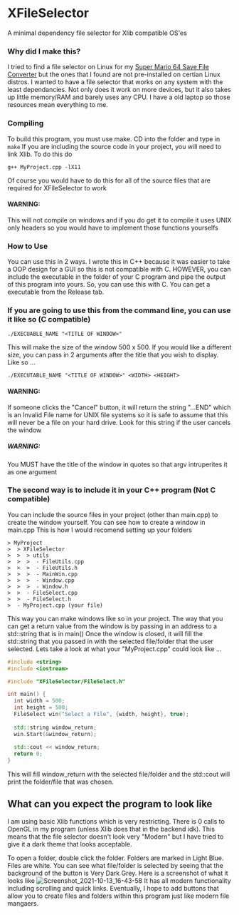 # XFileSelector
A minimal dependency file selector for Xlib compatible OS'es

### Why did I make this?
I tried to find a file selector on Linux for my [Super Mario 64 Save File Converter](https://github.com/sonich2401/SM64_Save_File_Converter) but the ones that I found are not pre-installed on certian Linux distros. I wanted to have a file selector that works on any system with the least dependancies. Not only does it work on more devices, but it also takes up little memory/RAM and barely uses any CPU. I have a old laptop so those resources mean everything to me.

### Compiling
To build this program, you must use make. CD into the folder and type in
`make`
If you are including the source code in your project, you will need to link Xlib.
To do this do
```
g++ MyProject.cpp -lX11
```
Of course you would have to do this for all of the source files that are required for XFileSelector to work

#### WARNING: 
This will not compile on windows and if you do get it to compile it uses UNIX only headers so you would have to implement those functions yourselfs

### How to Use
You can use this in 2 ways. I wrote this in C++ because it was easier to take a OOP design for a GUI so this is not compatible with C. HOWEVER, you can include the executable in the folder of your C program and pipe the output of this program into yours. So, you can use this with C. You can get a executable from the Release tab.

### If you are going to use this from the command line, you can use it like so (C compatible)
```
./EXECUABLE_NAME "<TITLE OF WINDOW>"
```
This will make the size of the window 500 x 500. If you would like a different size, you can pass in 2 arguments after the title that you wish to display. Like so ...
```
./EXECUTABLE_NAME "<TITLE OF WINDOW>" <WIDTH> <HEIGHT>
```

#### WARNING:
If someone clicks the "Cancel" button, it will return the string "...END" which is an Invalid File name for UNIX file systems so it is safe to assume that this will never be a file on your hard drive. Look for this string if the user cancels the window

##### WARNING:
You MUST have the title of the window in quotes so that argv intruperites it as one argument

### The second way is to include it in your C++ program (Not C compatible)
You can include the source files in your project (other than main.cpp) to create the window yourself.
You can see how to create a window in main.cpp
This is how I would recomend setting up your folders
```
> MyProject
>  > XFileSelector
>  >  > utils
>  >  >  - FileUtils.cpp
>  >  >  - FileUtils.h
>  >  >  - MainWin.cpp
>  >  >  - Window.cpp
>  >  >  - Window.h
>  >  - FileSelect.cpp
>  >  - FileSelect.h
>  - MyProject.cpp (your file)
```
This way you can make windows like so in your project.
The way that you can get a return value from the window is by passing in an address to a std::string that is in main()
Once the window is closed, it will fill the std::string that you passed in with the selected file/folder that the user selected.
Lets take a look at what your "MyProject.cpp" could look like ...
```cpp
#include <string>
#include <iostream>

#include "XFileSelector/FileSelect.h"

int main() {
  int width = 500;
  int height = 500;
  FileSelect win("Select a File", {width, height}, true);
  
  std::string window_return;
  win.Start(&window_return);
  
  std::cout << window_return;
  return 0;
}
```
This will fill window_return with the selected file/folder and the std::cout will print the folder/file that was chosen.

## What can you expect the program to look like
I am using basic Xlib functions which is very restricting. There is 0 calls to OpenGL in my program (unless Xlib does that in the backend idk). This means that the file selector doesn't look very "Modern" but I have tried to give it a dark theme that looks acceptable.

To open a folder, double click the folder. Folders are marked in Light Blue. Files are white. You can see what file/folder is selected by seeing that the background of the button is Very Dark Grey.
Here is a screenshot of what it looks like
![Screenshot_2021-10-13_16-43-58](https://user-images.githubusercontent.com/34013705/137227652-b91e722c-8b1d-403d-9f2d-fc34143b1870.png)
It has all modern functionality including scrolling and quick links. Eventually, I hope to add buttons that allow you to create files and folders within this program just like modern file mangaers.
